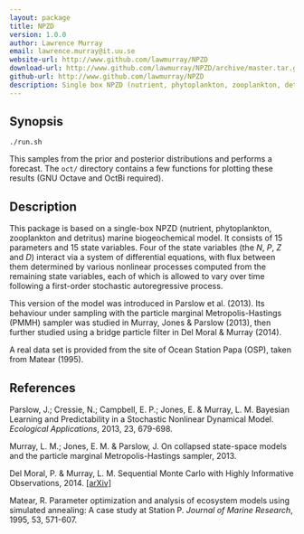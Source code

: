 ```yaml
---
layout: package
title: NPZD
version: 1.0.0
author: Lawrence Murray
email: lawrence.murray@it.uu.se
website-url: http://www.github.com/lawmurray/NPZD
download-url: http://www.github.com/lawmurray/NPZD/archive/master.tar.gz
github-url: http://www.github.com/lawmurray/NPZD
description: Single box NPZD (nutrient, phytoplankton, zooplankton, detritus) marine biogeochemical model.
---
```


Synopsis
--------

    ./run.sh

This samples from the prior and posterior distributions and performs a
forecast. The `oct/` directory contains a few functions for plotting these
results (GNU Octave and OctBi required).


Description
-----------

This package is based on a single-box NPZD (nutrient, phytoplankton,
zooplankton and detritus) marine biogeochemical model. It consists of 15
parameters and 15 state variables. Four of the state variables (the $N$, $P$,
$Z$ and $D$) interact via a system of differential equations, with flux
between them determined by various nonlinear processes computed from the
remaining state variables, each of which is allowed to vary over time
following a first-order stochastic autoregressive process.

This version of the model was introduced in Parslow et al. (2013). Its
behaviour under sampling with the particle marginal Metropolis-Hastings (PMMH)
sampler was studied in Murray, Jones & Parslow (2013), then further studied
using a bridge particle filter in Del Moral & Murray (2014).

A real data set is provided from the site of Ocean Station Papa (OSP), taken
from Matear (1995).


References
----------

Parslow, J.; Cressie, N.; Campbell, E. P.; Jones, E. & Murray, L. M. Bayesian
Learning and Predictability in a Stochastic Nonlinear Dynamical
Model. *Ecological Applications*, 2013, 23, 679-698.

Murray, L. M.; Jones, E. M. & Parslow, J. On collapsed state-space models and
the particle marginal Metropolis-Hastings sampler, 2013.

Del Moral, P. & Murray, L. M. Sequential Monte Carlo with Highly Informative
Observations, 2014. [\[arXiv\]](http://arxiv.org/abs/1405.4081)

Matear, R. Parameter optimization and analysis of ecosystem models using
simulated annealing: A case study at Station P. *Journal of Marine Research*,
1995, 53, 571-607.
